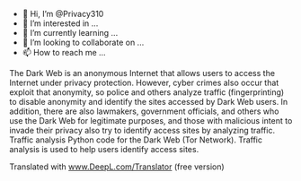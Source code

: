 - 👋 Hi, I’m @Privacy310
- 👀 I’m interested in ...
- 🌱 I’m currently learning ...
- 💞️ I’m looking to collaborate on ...
- 📫 How to reach me ...

<!---
Privacy310/Privacy310 is a ✨ special ✨ repository because its `README.md` (this file) appears on your GitHub profile.
You can click the Preview link to take a look at your changes.
--->

The Dark Web is an anonymous Internet that allows users to access the Internet under privacy protection. However, cyber 
crimes also occur that exploit that anonymity, so police and others analyze traffic (fingerprinting) to disable anonymity 
and identify the sites accessed by Dark Web users. In addition, there are also lawmakers, government officials, and others 
who use the Dark Web for legitimate purposes, and those with malicious intent to invade their privacy also try to identify 
access sites by analyzing traffic. Traffic analysis Python code for the Dark Web (Tor Network). Traffic analysis is used 
to help users identify access sites.

Translated with www.DeepL.com/Translator (free version)
